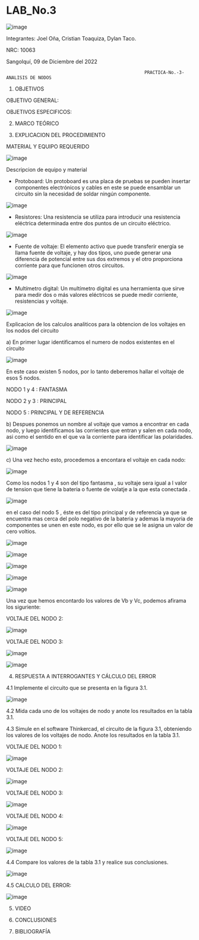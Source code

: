 # LAB_No.3

![image](https://user-images.githubusercontent.com/117781491/206603670-ef0969de-36b0-4078-b665-a134bd12a43c.png)

Integrantes: Joel Oña, Cristian Toaquiza, Dylan Taco.

NRC: 10063

Sangolquí, 09 de Diciembre del 2022


                                                        PRACTICA-No.-3-ANALISIS DE NODOS
                                                        
                                                        
1.  OBJETIVOS

OBJETIVO GENERAL:


OBJETIVOS ESPECIFICOS:


2. MARCO TEÓRICO



3. EXPLICACION DEL PROCEDIMIENTO

MATERIAL Y EQUIPO REQUERIDO

![image](https://user-images.githubusercontent.com/117781491/206606935-b3d5475b-03a2-49e1-a8cf-3f6341dc08ac.png)


Descripcion de equipo y material

- Protoboard: Un protoboard es una placa de pruebas se pueden insertar componentes electrónicos y cables en este se puede ensamblar un circuito sin la necesidad de soldar ningún componente.


![image](https://user-images.githubusercontent.com/117781491/206608929-78d594bc-a293-43e4-8c36-e7f5a02952f3.png)


- Resistores: Una resistencia se utiliza para introducir una resistencia eléctrica determinada entre dos puntos de un circuito eléctrico.

![image](https://user-images.githubusercontent.com/117781491/206608961-ae19f43f-55d2-4cf8-8731-a9f67cac70ef.png)


-  Fuente de voltaje: El elemento activo que puede transferir energía se llama fuente de voltaje, y hay dos tipos, uno puede generar una diferencia de potencial entre sus dos extremos y el otro proporciona corriente para que funcionen otros circuitos.

![image](https://user-images.githubusercontent.com/117781491/206609039-db0729c1-8dd5-4f95-8427-6700a5e168a9.png)


- Multímetro digital: Un multímetro digital es una herramienta que sirve para medir dos o más valores eléctricos se puede medir corriente, resistencias y voltaje.


![image](https://user-images.githubusercontent.com/117781491/206609282-7fef4cdd-04e0-4424-997d-c4df9f29e872.png)

Explicacion de los calculos analiticos para la obtencion de los voltajes en los nodos del circuito

a) En primer lugar identificamos el numero de nodos existentes en el circuito

![image](https://user-images.githubusercontent.com/117781491/206610203-31d9bfee-911b-4ebb-b518-604920b7cab7.png)

En  este caso existen 5 nodos, por lo tanto deberemos hallar el voltaje de esos 5 nodos.

NODO  1 y 4 : FANTASMA

NODO 2 y 3 : PRINCIPAL

NODO 5 : PRINCIPAL Y DE REFERENCIA

b) Despues ponemos  un nombre al voltaje que vamos a encontrar en cada nodo, y luego identificamos las corrientes que entran y salen en cada nodo, asi como el sentido en el que va la corriente para identificar las polaridades.


![image](https://user-images.githubusercontent.com/117781491/206611268-3f23b1c7-31a3-4a3d-bac1-109ca9a6db3c.png)

c) Una vez hecho esto, procedemos a  encontara el voltaje en cada nodo:

![image](https://user-images.githubusercontent.com/117781491/206612691-ece9ea73-19cb-4247-b20f-26320df3f6b6.png)

Como los nodos  1 y 4 son  del tipo fantasma , su voltaje sera igual a l valor de tension  que tiene la bateria o fuente de volatje a la que esta conectada .


![image](https://user-images.githubusercontent.com/117781491/206614075-3a31d3e1-8915-41e3-8334-f7361f7c3f96.png)


en el caso del nodo 5 ,  éste es del tipo principal y  de referencia  ya que  se encuentra mas cerca del polo negativo de la bateria y ademas  la mayoria  de componentes  se  unen en  este nodo, es por ello  que se le asigna un valor de cero voltios.


![image](https://user-images.githubusercontent.com/117781491/206614160-111a4018-e799-4189-a962-5dcd57d9a075.png)


![image](https://user-images.githubusercontent.com/117781491/206614211-ba44b285-2de7-4302-a12e-3f8194c1d797.png)

![image](https://user-images.githubusercontent.com/117781491/206614276-241bc1bc-c5db-4194-839c-0ff5b898e944.png)

![image](https://user-images.githubusercontent.com/117781491/206614305-779effdd-0e72-4a6f-831c-7f173cc6ab5a.png)


![image](https://user-images.githubusercontent.com/117781491/206614928-1f508902-b72f-45a7-b913-2c8e4c11a5a9.png)

Una vez que hemos encontardo los valores de Vb y Vc, podemos afirama los siguriente:

VOLTAJE DEL NODO 2:

![image](https://user-images.githubusercontent.com/117781491/206615314-e3c36b22-7380-40d3-a372-891ef4b76e38.png)

VOLTAJE DEL  NODO 3:

![image](https://user-images.githubusercontent.com/117781491/206615388-5a3c7d7e-837d-467c-b725-178912c24706.png)

![image](https://user-images.githubusercontent.com/117781491/206615420-d477dd97-74f8-4f0a-9498-0ad956743d63.png)


4. RESPUESTA A INTERROGANTES Y CÁLCULO DEL ERROR

4.1  Implemente  el circuito que se presenta en la figura 3.1.

![image](https://user-images.githubusercontent.com/117781491/206617459-947e3dbd-59d1-4fd4-98bc-f465aa156f61.png)

4.2  Mida  cada uno de los voltajes de nodo y anote los resultados en la tabla 3.1.

4.3  Simule en el software Thinkercad, el circuito de la figura 3.1, obteniendo los valores de los voltajes de nodo. Anote los resultados en la tabla 3.1.

VOLTAJE DEL NODO 1:

![image](https://user-images.githubusercontent.com/117781491/206617729-a35e3008-2985-4359-abe9-da2bfaf2f906.png)

VOLTAJE DEL NODO 2:

![image](https://user-images.githubusercontent.com/117781491/206617818-dc2af893-034b-4732-b464-1bb845354ddb.png)

VOLTAJE DEL NODO 3:

![image](https://user-images.githubusercontent.com/117781491/206617854-07a049a3-ba4d-4d02-ae73-c4ac30d8f4dc.png)

VOLTAJE DEL NODO 4:

![image](https://user-images.githubusercontent.com/117781491/206617874-ae306dab-37d5-49a1-87c8-d79a3836c5f5.png)

VOLTAJE DEL NODO 5:

![image](https://user-images.githubusercontent.com/117781491/206617904-fed68277-6ae8-4bca-bda3-a45525a94970.png)


4.4 Compare los valores de la tabla 3.1 y realice sus conclusiones.

![image](https://user-images.githubusercontent.com/117781491/206618039-c3a2330c-1b3f-4781-8ff7-18de797a3193.png)

4.5 CALCULO DEL ERROR:

![image](https://user-images.githubusercontent.com/117781491/206618583-73c1c6f2-8a1e-412c-8fd2-da1755cb24b1.png)


5. VIDEO



6. CONCLUSIONES



7. BIBLIOGRAFÍA




                                                        
                                                        
                                                        
                                                        
